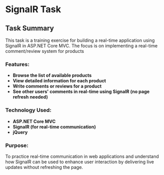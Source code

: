 # SignalR Task

## Task Summary
This task is a training exercise for building a real-time application using SignalR in ASP.NET Core MVC. The focus is on implementing a real-time comment/review system for products

### Features:
- **Browse the list of available products**
-  **View detailed information for each product**
-  **Write comments or reviews for a product**
-  **See other users' comments in real-time using SignalR (no page refresh needed)**

 ### Technology Used:
  - **ASP.NET Core MVC**
  - **SignalR (for real-time communication)**
  - **jQuery**
    
### Purpose:
To practice real-time communication in web applications and understand how SignalR can be used to enhance user interaction by delivering live updates without refreshing the page.
